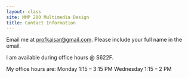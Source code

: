```yaml
---
layout: class
site: MMP 200 Multimedia Design
title: Contact Information
---
```


Email me at profkaisar@gmail.com. Please include your full name in the email.

I am available during office hours @ S622F.

My office hours are:
Monday 1:15 – 3:15 PM
Wednesday 1:15 – 2 PM
